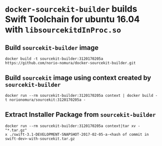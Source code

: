 # `docker-sourcekit-builder` builds Swift Toolchain for ubuntu 16.04 with `libsourcekitdInProc.so`

## Build `sourcekit-builder` image
```console
docker build -t sourcekit-builder:3120170205a https://github.com/norio-nomura/docker-sourcekit-builder.git
```

## Build `sourcekit` image using context created by `sourcekit-builder`
```console
docker run --rm sourcekit-builder:3120170205a context | docker build -t norionomura/sourcekit:3120170205a -
```

## Extract Installer Package from `sourcekit-builder`
```console
docker run --rm sourcekit-builder:3120170205a context|tar xv - "*.tar.gz"
x ./swift-3.1-DEVELOPMENT-SNAPSHOT-2017-02-05-a-<hash of commit in swift-dev>-with-sourcekit.tar.gz
```
